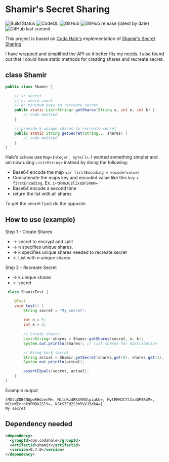 # Shamir's Secret Sharing
![Build Status](https://github.com/avec112/ShamirsSecretSharing/actions/workflows/maven.yml/badge.svg?branch=master)
![CodeQL](https://github.com/Avec112/ShamirsSecretSharing/actions/workflows/codeql-analysis.yml/badge.svg?branch=master)
![GitHub](https://img.shields.io/github/license/avec112/ShamirsSecretSharing)
![GitHub release (latest by date)](https://img.shields.io/github/v/release/Avec112/ShamirsSecretSharing)
![GitHub last commit](https://img.shields.io/github/last-commit/Avec112/ShamirsSecretSharing)

This project is based on [Coda Hale's](https://github.com/codahale) implementation of [Shamir's Secret Sharing](https://github.com/codahale/shamir)

I have wrapped and simplified the API so it better fits my needs. I also found out that I could have static methods
for creating shares and recreate secret. 

## class Shamir
```java
public class Shamir {

    // s: secret
    // n: share count
    // k: minimum keys to recreate secret
    public static List<String> getShares(String s, int n, int k) {
        // code omitted
    }

    // provide k unique shares to recreate secret
    public static String getSecret(String... shares) {
        // code omitted
    }
}
```

Hale's `Scheme` use `Map<Integer, byte[]>`. I wanted something simpler and am now using `List<String>` instead by doing the following:
* Base64 encode the map `var firstEncoding = encode(value)`
* Concatenate the maps key and encoded value like this `key` + `firstEncoding`. Ex. `1+tRMnJCzlIxaDFSRmM=`
* Base64 encode a second time
* return the list with all shares

To get the secret I just do the opposite

## How to use (example)
Step 1 - Create Shares
* -> secret to encrypt and split
* -> n specifies unique shares.
* -> k specifies unique shares needed to recreate secret
* <- List with n unique shares

Step 2 - Recreate Secret
* -> k unique shares
* <- secret

```java
 class ShamirTest {

    @Test
    void test() {
        String secret = "My secret";
        
        int n = 5;
        int k = 3;
        
        // Create shares
        List<String> shares = Shamir.getShares(secret, n, k); 
        System.out.println(shares); // list shares for distribution

        // Bring back secret
        String actual = Shamir.getSecret(shares.get(0), shares.get(1), shares.get(2)); // provide at least k unique shares
        System.out.println(actual);

        assertEquals(secret, actual);
    }
}
```

Example output
```shell
[MStqZDB4NUpwRHdzenM=, MitnKzdRK3VKQlpiakU=, MytRMHJCYlIxaDFSRmM=, NCtoWEcrdk9PMDk2SlY=, NStSZFd2S3h5VVJ3dk4=]
My secret
```

## Dependency needed
```xml
<dependency>
  <groupId>com.codahale</groupId>
  <artifactId>shamir</artifactId>
  <version>0.7.0</version>
</dependency>
```

